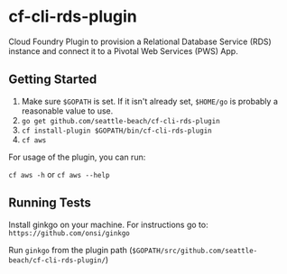 # cf-cli-rds-plugin

Cloud Foundry Plugin to provision a Relational Database Service (RDS) instance
and connect it to a Pivotal Web Services (PWS) App.

## Getting Started

1. Make sure `$GOPATH` is set. If it isn't already set, `$HOME/go` is probably a reasonable value to use.
2. `go get github.com/seattle-beach/cf-cli-rds-plugin`
3. `cf install-plugin $GOPATH/bin/cf-cli-rds-plugin`
4. `cf aws`

For usage of the plugin, you can run:

`cf aws -h` or `cf aws --help`

## Running Tests
Install ginkgo on your machine. For instructions go to: `https://github.com/onsi/ginkgo`

Run `ginkgo` from the plugin path (`$GOPATH/src/github.com/seattle-beach/cf-cli-rds-plugin/`)
